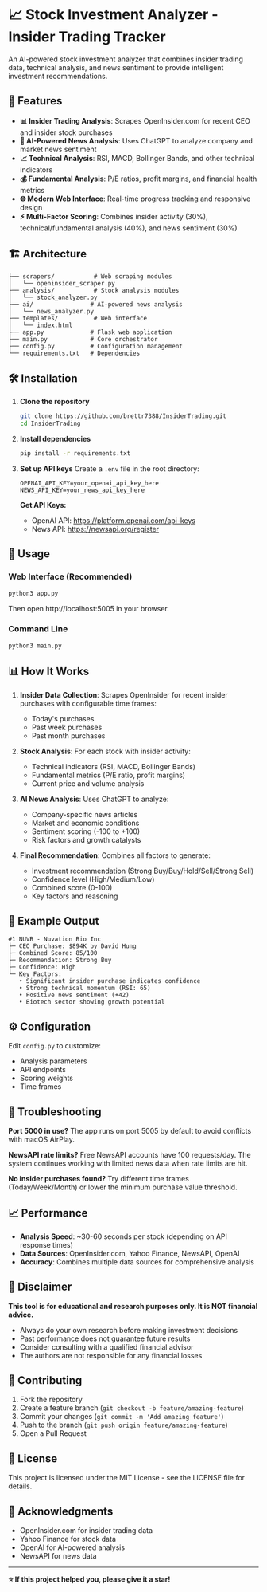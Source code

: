 # 📈 Stock Investment Analyzer - Insider Trading Tracker

An AI-powered stock investment analyzer that combines insider trading data, technical analysis, and news sentiment to provide intelligent investment recommendations.

## 🚀 Features

- **📊 Insider Trading Analysis**: Scrapes OpenInsider.com for recent CEO and insider stock purchases
- **🤖 AI-Powered News Analysis**: Uses ChatGPT to analyze company and market news sentiment
- **📈 Technical Analysis**: RSI, MACD, Bollinger Bands, and other technical indicators
- **💰 Fundamental Analysis**: P/E ratios, profit margins, and financial health metrics
- **🌐 Modern Web Interface**: Real-time progress tracking and responsive design
- **⚡ Multi-Factor Scoring**: Combines insider activity (30%), technical/fundamental analysis (40%), and news sentiment (30%)

## 🏗️ Architecture

```
├── scrapers/           # Web scraping modules
│   └── openinsider_scraper.py
├── analysis/           # Stock analysis modules
│   └── stock_analyzer.py
├── ai/                # AI-powered news analysis
│   └── news_analyzer.py
├── templates/          # Web interface
│   └── index.html
├── app.py             # Flask web application
├── main.py            # Core orchestrator
├── config.py          # Configuration management
└── requirements.txt   # Dependencies
```

## 🛠️ Installation

1. **Clone the repository**
   ```bash
   git clone https://github.com/brettr7388/InsiderTrading.git
   cd InsiderTrading
   ```

2. **Install dependencies**
   ```bash
   pip install -r requirements.txt
   ```

3. **Set up API keys**
   Create a `.env` file in the root directory:
   ```env
   OPENAI_API_KEY=your_openai_api_key_here
   NEWS_API_KEY=your_news_api_key_here
   ```

   **Get API Keys:**
   - OpenAI API: https://platform.openai.com/api-keys
   - News API: https://newsapi.org/register

## 🚀 Usage

### Web Interface (Recommended)
```bash
python3 app.py
```
Then open http://localhost:5005 in your browser.

### Command Line
```bash
python3 main.py
```

## 📊 How It Works

1. **Insider Data Collection**: Scrapes OpenInsider for recent insider purchases with configurable time frames:
   - Today's purchases
   - Past week purchases  
   - Past month purchases

2. **Stock Analysis**: For each stock with insider activity:
   - Technical indicators (RSI, MACD, Bollinger Bands)
   - Fundamental metrics (P/E ratio, profit margins)
   - Current price and volume analysis

3. **AI News Analysis**: Uses ChatGPT to analyze:
   - Company-specific news articles
   - Market and economic conditions
   - Sentiment scoring (-100 to +100)
   - Risk factors and growth catalysts

4. **Final Recommendation**: Combines all factors to generate:
   - Investment recommendation (Strong Buy/Buy/Hold/Sell/Strong Sell)
   - Confidence level (High/Medium/Low)
   - Combined score (0-100)
   - Key factors and reasoning

## 🎯 Example Output

```
#1 NUVB - Nuvation Bio Inc
├─ CEO Purchase: $894K by David Hung
├─ Combined Score: 85/100
├─ Recommendation: Strong Buy
├─ Confidence: High
└─ Key Factors:
   • Significant insider purchase indicates confidence
   • Strong technical momentum (RSI: 65)
   • Positive news sentiment (+42)
   • Biotech sector showing growth potential
```

## ⚙️ Configuration

Edit `config.py` to customize:
- Analysis parameters
- API endpoints
- Scoring weights
- Time frames

## 🔧 Troubleshooting

**Port 5000 in use?**
The app runs on port 5005 by default to avoid conflicts with macOS AirPlay.

**NewsAPI rate limits?**
Free NewsAPI accounts have 100 requests/day. The system continues working with limited news data when rate limits are hit.

**No insider purchases found?**
Try different time frames (Today/Week/Month) or lower the minimum purchase value threshold.

## 📈 Performance

- **Analysis Speed**: ~30-60 seconds per stock (depending on API response times)
- **Data Sources**: OpenInsider.com, Yahoo Finance, NewsAPI, OpenAI
- **Accuracy**: Combines multiple data sources for comprehensive analysis

## 🚨 Disclaimer

**This tool is for educational and research purposes only. It is NOT financial advice.**

- Always do your own research before making investment decisions
- Past performance does not guarantee future results
- Consider consulting with a qualified financial advisor
- The authors are not responsible for any financial losses

## 🤝 Contributing

1. Fork the repository
2. Create a feature branch (`git checkout -b feature/amazing-feature`)
3. Commit your changes (`git commit -m 'Add amazing feature'`)
4. Push to the branch (`git push origin feature/amazing-feature`)
5. Open a Pull Request

## 📄 License

This project is licensed under the MIT License - see the LICENSE file for details.

## 🙏 Acknowledgments

- OpenInsider.com for insider trading data
- Yahoo Finance for stock data
- OpenAI for AI-powered analysis
- NewsAPI for news data

---

**⭐ If this project helped you, please give it a star!** 